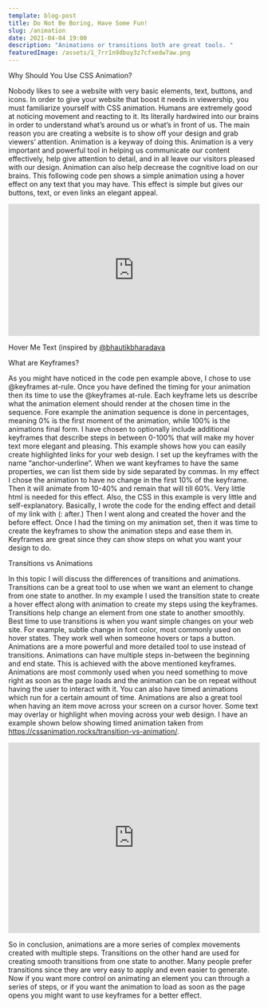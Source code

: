 ```yaml
---
template: blog-post
title: Do Not Be Boring, Have Some Fun!
slug: /animation
date: 2021-04-04 19:00
description: "Animations or transitions both are great tools. "
featuredImage: /assets/1_7rr1n9dbuy3z7cfxedw7aw.png
---
```

Why Should You Use CSS Animation?

Nobody likes to see a website with very basic elements, text, buttons, and icons. In order to give your website that boost it needs in viewership, you must familiarize yourself with CSS animation. Humans are extremely good at noticing movement and reacting to it. Its literally hardwired into our brains in order to understand what’s around us or what’s in front of us. The main reason you are creating a website is to show off your design and grab viewers’ attention. Animation is a keyway of doing this. Animation is a very important and powerful tool in helping us communicate our content effectively, help give attention to detail, and in all leave our visitors pleased with our design. Animation can also help decrease the cognitive load on our brains. This following code pen shows a simple animation using a hover effect on any text that you may have. This effect is simple but gives our buttons, text, or even links an elegant appeal.

<iframe height="265" style="width: 100%;" scrolling="no" title="mdRwEQx" src="https://codepen.io/shaheerashan/embed/mdRwEQx?height=265&theme-id=dark&default-tab=css,result" frameborder="no" loading="lazy" allowtransparency="true" allowfullscreen="true">
  See the Pen <a href='https://codepen.io/shaheerashan/pen/mdRwEQx'>mdRwEQx</a> by shaheerashan
  (<a href='https://codepen.io/shaheerashan'>@shaheerashan</a>) on <a href='https://codepen.io'>CodePen</a>.
</iframe>

<figcaption>

Hover Me Text (inspired by <a href='https://codepen.io/bhautikbharadava/pen/OdPzdW'>@bhautikbharadava</a>

 </figcaption>

What are Keyframes?

As you might have noticed in the code pen example above, I chose to use @keyframes at-rule. Once you have defined the timing for your animation then its time to use the @keyframes at-rule. Each keyframe lets us describe what the animation element should render at the chosen time in the sequence. Fore example the animation sequence is done in percentages, meaning 0% is the first moment of the animation, while 100% is the animations final form. I have chosen to optionally include additional keyframes that describe steps in between 0-100% that will make my hover text more elegant and pleasing. This example shows how you can easily create highlighted links for your web design. I set up the keyframes with the name “anchor-underline”. When we want keyframes to have the same properties, we can list them side by side separated by commas. In my effect I chose the animation to have no change in the first 10% of the keyframe. Then it will animate from 10-40% and remain that will till 60%. Very little html is needed for this effect. Also, the CSS in this example is very little and self-explanatory. Basically, I wrote the code for the ending effect and detail of my link with (: after.) Then I went along and created the hover and the before effect. Once I had the timing on my animation set, then it was time to create the keyframes to show the animation steps and ease them in. Keyframes are great since they can show steps on what you want your design to do.



Transitions vs Animations

In this topic I will discuss the differences of transitions and animations. Transitions can be a great tool to use when we want an element to change from one state to another. In my example I used the transition state to create a hover effect along with animation to create my steps using the keyframes. Transitions help change an element from one state to another smoothly. Best time to use transitions is when you want simple changes on your web site. For example, subtle change in font color, most commonly used on hover states. They work well when someone hovers or taps a button. Animations are a more powerful and more detailed tool to use instead of transitions. Animations can have multiple steps in-between the beginning and end state. This is achieved with the above mentioned keyframes. Animations are most commonly used when you need something to move right as soon as the page loads and the animation can be on repeat without having the user to interact with it. You can also have timed animations which run for a certain amount of time. Animations are also a great tool when having an item move across your screen on a cursor hover. Some text may overlay or highlight when moving across your web design. I have an example shown below showing timed animation taken from <https://cssanimation.rocks/transition-vs-animation/>.

<iframe height="382" style="width: 100%;" scrolling="no" title="Baymax face - Hero Number 6 " src="https://codepen.io/donovanh/embed/ZYaMjw?height=382&theme-id=dark&default-tab=css,result" frameborder="no" loading="lazy" allowtransparency="true" allowfullscreen="true">
  See the Pen <a href='https://codepen.io/donovanh/pen/ZYaMjw'>Baymax face - Hero Number 6 </a> by Donovan Hutchinson
  (<a href='https://codepen.io/donovanh'>@donovanh</a>) on <a href='https://codepen.io'>CodePen</a>.
</iframe>

So in conclusion, animations are a more series of complex movements created with multiple steps. Transitions on the other hand are used for creating smooth transitions from one state to another. Many people prefer transitions since they are very easy to apply and even easier to generate. Now if you want more control on animating an element you can through a series of steps, or if you want the animation to load as soon as the page opens you might want to use keyframes for a better effect.